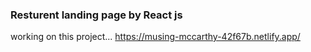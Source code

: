 ### Resturent landing page by React js

working on this project...
https://musing-mccarthy-42f67b.netlify.app/
